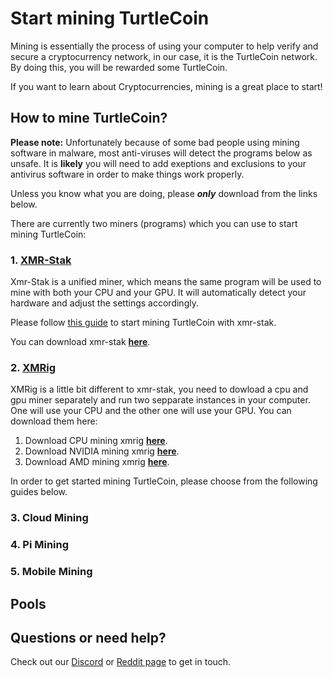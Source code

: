 
# Start mining TurtleCoin

Mining is essentially the process of using your computer to help verify and secure a cryptocurrency network, in our case, it is the TurtleCoin network. By doing this, you will be rewarded some TurtleCoin.

If you want to learn about Cryptocurrencies, mining is a great place to start!

## How to mine TurtleCoin?

**Please note:** Unfortunately because of some bad people using mining software in malware, most anti-viruses will detect the programs below as unsafe. It is **likely** you will need to add exeptions and exclusions to your antivirus software in order to make things work properly. 

Unless you know what you are doing, please ***only*** download from the links below.

There are currently two miners (programs) which you can use to start mining TurtleCoin:

### 1. [XMR-Stak](https://github.com/fireice-uk/xmr-stak)

Xmr-Stak is a unified miner, which means the same program will be used to mine with both your CPU and your GPU. It will automatically detect your hardware and adjust the settings accordingly.

Please follow [this guide](https://github.com/turtlecoin/turtlecoin-wiki/wiki/Mining) to start mining TurtleCoin with xmr-stak.

You can download xmr-stak **[here](https://github.com/brandonlehmann/xmr-stak/tree/add_turtlecoin/builds)**.

### 2. [XMRig](https://github.com/xmrig/xmrig)

XMRig is a little bit different to xmr-stak, you need to dowload a cpu and gpu miner separately and run two sepparate instances in your computer. One will use your CPU and the other one will use your GPU. You can download them here:

1. Download CPU mining xmrig **[here](https://github.com/xmrig/xmrig/releases)**.
2. Download NVIDIA mining xmrig **[here](https://github.com/xmrig/xmrig-nvidia/releases)**.
3. Download AMD mining xmrig **[here](https://github.com/xmrig/xmrig-amd/releases)**.

In order to get started mining TurtleCoin, please choose from the following guides below.

### 3. Cloud Mining

### 4. Pi Mining

### 5. Mobile Mining

## Pools

## Questions or need help?

Check out our [Discord](https://discord.gg/RJaeQqm) or [Reddit page](https://www.reddit.com/r/TRTL/) to get in touch.
